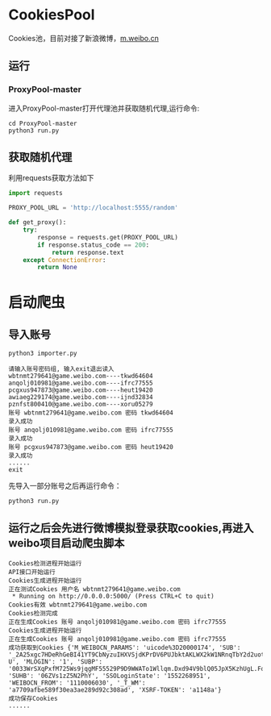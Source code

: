 # CookiesPool

Cookies池，目前对接了新浪微博，[m.weibo.cn](https://m.weibo.cn)


## 运行

### ProxyPool-master 

进入ProxyPool-master打开代理池并获取随机代理,运行命令:

```
cd ProxyPool-master
python3 run.py
```

## 获取随机代理

利用requests获取方法如下

```python
import requests

PROXY_POOL_URL = 'http://localhost:5555/random'

def get_proxy():
    try:
        response = requests.get(PROXY_POOL_URL)
        if response.status_code == 200:
            return response.text
    except ConnectionError:
        return None
```

# 启动爬虫

## 导入账号

```
python3 importer.py
```

```
请输入账号密码组, 输入exit退出读入
wbtnmt279641@game.weibo.com----tkwd64604
anqolj010981@game.weibo.com----ifrc77555
pcgxus947873@game.weibo.com----heut19420
awiaeg229174@game.weibo.com----ijnd32834
pznfst800410@game.weibo.com----xoru05279
账号 wbtnmt279641@game.weibo.com 密码 tkwd64604
录入成功
账号 anqolj010981@game.weibo.com 密码 ifrc77555
录入成功
账号 pcgxus947873@game.weibo.com 密码 heut19420
录入成功
......
exit
```

先导入一部分账号之后再运行命令：

```
python3 run.py
```

## 运行之后会先进行微博模拟登录获取cookies,再进入weibo项目启动爬虫脚本

```
Cookies检测进程开始运行
API接口开始运行
Cookies生成进程开始运行
正在测试Cookies 用户名 wbtnmt279641@game.weibo.com
 * Running on http://0.0.0.0:5000/ (Press CTRL+C to quit)
Cookies有效 wbtnmt279641@game.weibo.com
Cookies检测完成
正在生成Cookies 账号 anqolj010981@game.weibo.com 密码 ifrc77555
Cookies生成进程开始运行
正在生成Cookies 账号 anqolj010981@game.weibo.com 密码 ifrc77555
成功获取到Cookies {'M_WEIBOCN_PARAMS': 'uicode%3D20000174', 'SUB': '_2A25xgc7HDeRhGeBI41YT9CbNyzuIHXVSjdKPrDV6PUJbktAKLWX2kW1NRnqTbY2d2uotSFTU1kQbD9B7yW_xct-U', 'MLOGIN': '1', 'SUBP': '0033WrSXqPxfM725Ws9jqgMF55529P9D9WWATo1Wllqm.Dxd94V9blQ05JpX5KzhUgL.Foqc1hBEShnpehM2dJLoIp7LxKML1KBLBKnLxKqL1hnLBoMcSonXeoBReK5N', 'SUHB': '06ZVs1zZ5N2PhY', 'SSOLoginState': '1552268951', 'WEIBOCN_FROM': '1110006030', '_T_WM': 'a7709afbe589f30ea3ae289d92c308ad', 'XSRF-TOKEN': 'a1148a'}
成功保存Cookies
......

```
